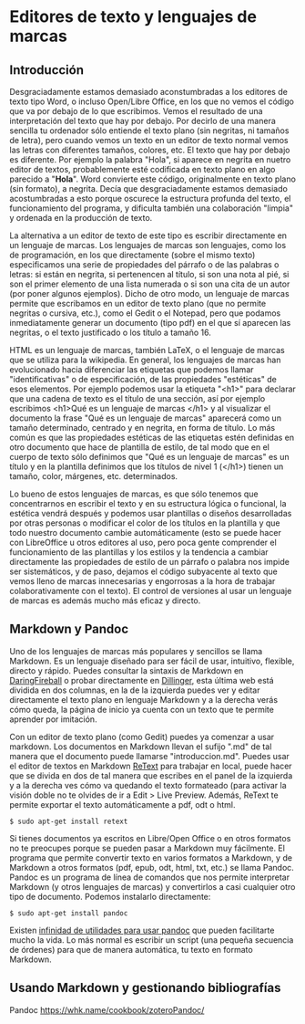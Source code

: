 # Editores de texto y lenguajes de marcas

## Introducción

Desgraciadamente estamos demasiado aconstumbradas a los editores de texto tipo Word, o incluso Open/Libre Office, en los que no vemos el código que va por debajo de lo que escribimos. Vemos el resultado de una interpretación del texto que hay por debajo. Por decirlo de una manera sencilla tu ordenador sólo entiende el texto plano (sin negritas, ni tamaños de letra), pero cuando vemos un texto en un editor de texto normal vemos las letras con diferentes tamaños, colores, etc. El texto que hay por debajo es diferente. Por ejemplo la palabra "Hola", si aparece en negrita en nuetro editor de textos, probablemente esté codificada en texto plano en algo parecido a "<strong>Hola</strong>". Word convierte este código, originalmente en texto plano (sin formato), a negrita. Decía que desgraciadamente estamos demasiado acostumbradas a esto porque oscurece la estructura profunda del texto, el funcionamiento del programa, y dificulta también una colaboración "limpia" y ordenada en la producción de texto.

La alternativa a un editor de texto de este tipo es escribir directamente en un lenguaje de marcas. Los lenguajes de marcas son lenguajes, como los de programación, en los que directamente (sobre el mismo texto) especificamos una serie de propiedades del párrafo o de las palabras o letras: si están en negrita, si pertenencen al título, si son una nota al pié, si son el primer elemento de una lista numerada o si son una cita de un autor (por poner algunos ejemplos). Dicho de otro modo, un lenguaje de marcas permite que escribamos en un editor de texto plano (que no permite negritas o cursiva, etc.), como el Gedit o el Notepad, pero que podamos inmediatamente generar un documento (tipo pdf) en el que sí aparecen las negritas, o el texto justificado o los título a tamaño 16. 

HTML es un lenguaje de marcas, también LaTeX, o el lenguaje de marcas que se utiliza para la wikipedia. En general, los lenguajes de marcas han evolucionado hacia diferenciar las etiquetas que podemos llamar "identificativas" o de especificación, de las propiedades "estéticas" de esos elementos. Por ejemplo podemos usar la etiqueta "\<h1\>" para declarar que una cadena de texto es el título de una sección, así por ejemplo escribimos \<h1\>Qué es un lenguaje de marcas \</h1\> y al visualizar el documento la frase "Qué es un lenguaje de marcas" aparecerá como un tamaño determinado, centrado y en negrita, en forma de título. Lo más común es que las propiedades estéticas de las etiquetas estén definidas en otro documento que hace de plantilla de estilo, de tal modo que en el cuerpo de texto sólo definimos que "Qué es un lenguaje de marcas" es un título y en la plantilla definimos que los títulos de nivel 1 (\</h1\>) tienen un tamaño, color, márgenes, etc. determinados.

Lo bueno de estos lenguajes de marcas, es que sólo tenemos que concentrarnos en escribir el texto y en su estructura lógica o funcional, la estética vendrá después y podemos usar plantillas o diseños desarrolladas por otras personas o modificar el color de los títulos en la plantilla y que todo nuestro documento cambie automáticamente (esto se puede hacer con LibreOffice u otros editores al uso, pero poca gente comprender el funcionamiento de las plantillas y los estilos y la tendencia a cambiar directamente las propiedades de estilo de un párrafo o palabra nos impide ser sistemáticos, y de paso, dejamos el código subyacente al texto que vemos lleno de marcas innecesarias y engorrosas a la hora de trabajar colaborativamente con el texto). El control de versiones al usar un lenguaje de marcas es además mucho más eficaz y directo.

## Markdown y Pandoc

Uno de los lenguajes de marcas más populares y sencillos se llama Markdown. Es un lenguaje diseñado para ser fácil de usar, intuitivo, flexible, directo y rápido. Puedes consultar la sintaxis de Markdown en [DaringFireball](http://daringfireball.net/projects/markdown/syntax) o probar directamente en [Dillinger](http://dillinger.io), esta última web está dividida en dos columnas, en la de la izquierda puedes ver y editar directamente el texto plano en lenguaje Markdown y a la derecha verás cómo queda, la página de inicio ya cuenta con un texto que te permite aprender por imitación.

Con un editor de texto plano (como Gedit) puedes ya comenzar a usar markdown. Los documentos en Markdown llevan el sufijo ".md" de tal manera que el documento puede llamarse "introduccion.md". Puedes usar el editor de textos en Markdown [ReText](http://sourceforge.net/projects/retext/) para trabajar en local, puede hacer que se divida en dos de tal manera que escribes en el panel de la izquierda y a la derecha ves cómo va quedando el texto formateado (para activar la visión doble no te olvides de ir a Edit > Live Preview. Además, ReText te permite exportar el texto automáticamente a pdf, odt o html.

    $ sudo apt-get install retext

Si tienes documentos ya escritos en Libre/Open Office o en otros formatos no te preocupes porque se pueden pasar a Markdown muy fácilmente. El programa que permite convertir texto en varios formatos a Markdown, y de Markdown a otros formatos (pdf, epub, odt, html, txt, etc.) se llama Pandoc. Pandoc es un programa de línea de comandos que nos permite interpretar Markdown (y otros lenguajes de marcas) y convertirlos a casi cualquier otro tipo de documento. Podemos instalarlo directamente:

    $ sudo apt-get install pandoc

Existen [infinidad de utilidades para usar pandoc](https://github.com/jgm/pandoc/wiki/Pandoc-Extras) que pueden facilitarte mucho la vida. Lo más normal es escribir un script (una pequeña secuencia de órdenes) para que de manera automática, tu texto en formato Markdown. 

## Usando Markdown y gestionando bibliografías



Pandoc
https://whk.name/cookbook/zoteroPandoc/


